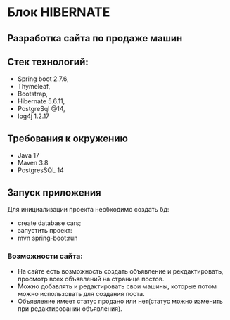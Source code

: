 # Блок HIBERNATE 
## Разработка сайта по продаже машин 
## Стек технологий:
- Spring boot 2.7.6,
- Thymeleaf,
- Bootstrap,
- Hibernate 5.6.11,
- PostgreSql @14,
- log4j 1.2.17
## Требования к окружению
- Java 17
- Maven 3.8
- PostgresSQL 14
## Запуск приложения
Для инициализации проекта необходимо создать бд:
- create database cars; 
- запустить проект:
- mvn spring-boot:run
### Возможности  сайта: 
- На сайте есть возможность создать объявление и рекдактировать, просмотр всех объявлений на странице постов. 
- Можно добавлять и редактировать свои машины, которые потом можно использовать для создания поста. 
- Объявление имеет статус продано или нет(статус можно изменить при редактировании объявления).
